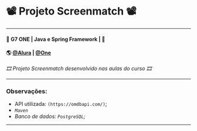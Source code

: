 # 📽️ Projeto Screenmatch 📽️

---
#### 🚩 G7 ONE | Java e Spring Framework | 🚩
#### 🌎 [@Alura](https://www.alura.com.br/) | [@One](https://www.oracle.com/br/)<br>

*🎞️️ Projeto Screenmatch desenvolvido nas aulas do curso 🎞️️*

---
### Observações:
- API utilizada: `(https://omdbapi.com/)`;
- _`Maven`_
- _Banco de dados: `PostgreSQL`;_

---

